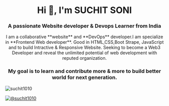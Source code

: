 <h1 align="center">Hi 👋, I'm SUCHIT SONI</h1>
<h3 align="center">A passionate Website developer & Devops Learner from India</h3>

<div align="center">
I am a collaborative **website** and  **DevOps**  developer.I am specialize in **Frontend Web developer**. Good in HTML,CSS,Boot Strape, JavaScript and to build Intractive & Responsive Website. Seeking to become a Web3 Developer and reveal the unlimited potential of web development with reputed organization. 

### My goal is to learn and contribute more & more to build better world for next generation.
</div>


<!-- ![RahulYoutube01](https://user-images.githubusercontent.com/101723031/187357459-4676f439-31c3-4b09-a82a-709f07e1e15f.png)

 -->
<p align="left"> 
  <img src="https://komarev.com/ghpvc/?username=suchit1010&label=Profile%20views&color=0e75b6&style=flat" alt="suchit1010" /> 
</p>

<p align="left"> <a href="https://twitter.com/@suchit1010" target="blank"><img src="https://img.shields.io/twitter/follow/suchit1010?logo=twitter&style=for-the-badge" alt="@suchit1010" /></a> </p>
